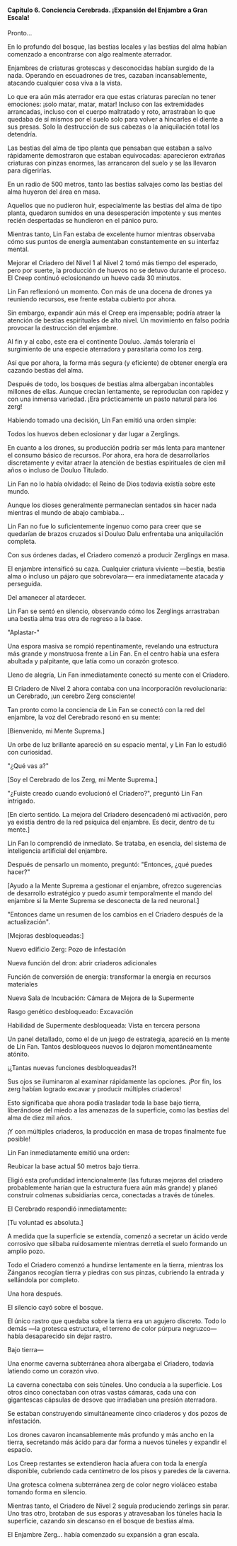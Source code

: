 
#### Capítulo 6. Conciencia Cerebrada. ¡Expansión del Enjambre a Gran Escala!


Pronto...

En lo profundo del bosque, las bestias locales y las bestias del alma habían comenzado a encontrarse con algo realmente aterrador.

Enjambres de criaturas grotescas y desconocidas habían surgido de la nada. Operando en escuadrones de tres, cazaban incansablemente, atacando cualquier cosa viva a la vista.

Lo que era aún más aterrador era que estas criaturas parecían no tener emociones: ¡solo matar, matar, matar! Incluso con las extremidades arrancadas, incluso con el cuerpo maltratado y roto, arrastraban lo que quedaba de sí mismos por el suelo solo para volver a hincarles el diente a sus presas. Solo la destrucción de sus cabezas o la aniquilación total los detendría.

Las bestias del alma de tipo planta que pensaban que estaban a salvo rápidamente demostraron que estaban equivocadas: aparecieron extrañas criaturas con pinzas enormes, las arrancaron del suelo y se las llevaron para digerirlas.

En un radio de 500 metros, tanto las bestias salvajes como las bestias del alma huyeron del área en masa.

Aquellos que no pudieron huir, especialmente las bestias del alma de tipo planta, quedaron sumidos en una desesperación impotente y sus mentes recién despertadas se hundieron en el pánico puro.

Mientras tanto, Lin Fan estaba de excelente humor mientras observaba cómo sus puntos de energía aumentaban constantemente en su interfaz mental.

Mejorar el Criadero del Nivel 1 al Nivel 2 tomó más tiempo del esperado, pero por suerte, la producción de huevos no se detuvo durante el proceso. El Creep continuó eclosionando un huevo cada 30 minutos.

Lin Fan reflexionó un momento. Con más de una docena de drones ya reuniendo recursos, ese frente estaba cubierto por ahora.

Sin embargo, expandir aún más el Creep era impensable; podría atraer la atención de bestias espirituales de alto nivel. Un movimiento en falso podría provocar la destrucción del enjambre.

Al fin y al cabo, este era el continente Douluo. Jamás toleraría el surgimiento de una especie aterradora y parasitaria como los zerg.

Así que por ahora, la forma más segura (y eficiente) de obtener energía era cazando bestias del alma.

Después de todo, los bosques de bestias alma albergaban incontables millones de ellas. Aunque crecían lentamente, se reproducían con rapidez y con una inmensa variedad. ¡Era prácticamente un pasto natural para los zerg!

Habiendo tomado una decisión, Lin Fan emitió una orden simple:

Todos los huevos deben eclosionar y dar lugar a Zerglings.

En cuanto a los drones, su producción podría ser más lenta para mantener el consumo básico de recursos. Por ahora, era hora de desarrollarlos discretamente y evitar atraer la atención de bestias espirituales de cien mil años o incluso de Douluo Titulado.

Lin Fan no lo había olvidado: el Reino de Dios todavía existía sobre este mundo.

Aunque los dioses generalmente permanecían sentados sin hacer nada mientras el mundo de abajo cambiaba...

Lin Fan no fue lo suficientemente ingenuo como para creer que se quedarían de brazos cruzados si Douluo Dalu enfrentaba una aniquilación completa.

Con sus órdenes dadas, el Criadero comenzó a producir Zerglings en masa.

El enjambre intensificó su caza. Cualquier criatura viviente —bestia, bestia alma o incluso un pájaro que sobrevolara— era inmediatamente atacada y perseguida.

Del amanecer al atardecer.

Lin Fan se sentó en silencio, observando cómo los Zerglings arrastraban una bestia alma tras otra de regreso a la base.

"Aplastar-"

Una espora masiva se rompió repentinamente, revelando una estructura más grande y monstruosa frente a Lin Fan. En el centro había una esfera abultada y palpitante, que latía como un corazón grotesco.

Lleno de alegría, Lin Fan inmediatamente conectó su mente con el Criadero.

El Criadero de Nivel 2 ahora contaba con una incorporación revolucionaria: un Cerebrado, ¡un cerebro Zerg consciente!

Tan pronto como la conciencia de Lin Fan se conectó con la red del enjambre, la voz del Cerebrado resonó en su mente:

[Bienvenido, mi Mente Suprema.]

Un orbe de luz brillante apareció en su espacio mental, y Lin Fan lo estudió con curiosidad.

"¿Qué vas a?"

[Soy el Cerebrado de los Zerg, mi Mente Suprema.]

"¿Fuiste creado cuando evolucionó el Criadero?", preguntó Lin Fan intrigado.

[En cierto sentido. La mejora del Criadero desencadenó mi activación, pero ya existía dentro de la red psíquica del enjambre. Es decir, dentro de tu mente.]

Lin Fan lo comprendió de inmediato. Se trataba, en esencia, del sistema de inteligencia artificial del enjambre.

Después de pensarlo un momento, preguntó: "Entonces, ¿qué puedes hacer?"

[Ayudo a la Mente Suprema a gestionar el enjambre, ofrezco sugerencias de desarrollo estratégico y puedo asumir temporalmente el mando del enjambre si la Mente Suprema se desconecta de la red neuronal.]

"Entonces dame un resumen de los cambios en el Criadero después de la actualización".

[Mejoras desbloqueadas:]

Nuevo edificio Zerg: Pozo de infestación

Nueva función del dron: abrir criaderos adicionales

Función de conversión de energía: transformar la energía en recursos materiales

Nueva Sala de Incubación: Cámara de Mejora de la Supermente

Rasgo genético desbloqueado: Excavación

Habilidad de Supermente desbloqueada: Vista en tercera persona

Un panel detallado, como el de un juego de estrategia, apareció en la mente de Lin Fan. Tantos desbloqueos nuevos lo dejaron momentáneamente atónito.

¡¿Tantas nuevas funciones desbloqueadas?!

Sus ojos se iluminaron al examinar rápidamente las opciones. ¡Por fin, los zerg habían logrado excavar y producir múltiples criaderos!

Esto significaba que ahora podía trasladar toda la base bajo tierra, liberándose del miedo a las amenazas de la superficie, como las bestias del alma de diez mil años.

¡Y con múltiples criaderos, la producción en masa de tropas finalmente fue posible!

Lin Fan inmediatamente emitió una orden:

Reubicar la base actual 50 metros bajo tierra.

Eligió esta profundidad intencionalmente (las futuras mejoras del criadero probablemente harían que la estructura fuera aún más grande) y planeó construir colmenas subsidiarias cerca, conectadas a través de túneles.

El Cerebrado respondió inmediatamente:

[Tu voluntad es absoluta.]

A medida que la superficie se extendía, comenzó a secretar un ácido verde corrosivo que silbaba ruidosamente mientras derretía el suelo formando un amplio pozo.

Todo el Criadero comenzó a hundirse lentamente en la tierra, mientras los Zánganos recogían tierra y piedras con sus pinzas, cubriendo la entrada y sellándola por completo.

Una hora después.

El silencio cayó sobre el bosque.

El único rastro que quedaba sobre la tierra era un agujero discreto. Todo lo demás —la grotesca estructura, el terreno de color púrpura negruzco— había desaparecido sin dejar rastro.

Bajo tierra—

Una enorme caverna subterránea ahora albergaba el Criadero, todavía latiendo como un corazón vivo.

La caverna conectaba con seis túneles. Uno conducía a la superficie. Los otros cinco conectaban con otras vastas cámaras, cada una con gigantescas cápsulas de desove que irradiaban una presión aterradora.

Se estaban construyendo simultáneamente cinco criaderos y dos pozos de infestación.

Los drones cavaron incansablemente más profundo y más ancho en la tierra, secretando más ácido para dar forma a nuevos túneles y expandir el espacio.

Los Creep restantes se extendieron hacia afuera con toda la energía disponible, cubriendo cada centímetro de los pisos y paredes de la caverna.

Una grotesca colmena subterránea zerg de color negro violáceo estaba tomando forma en silencio.

Mientras tanto, el Criadero de Nivel 2 seguía produciendo zerlings sin parar. Uno tras otro, brotaban de sus esporas y atravesaban los túneles hacia la superficie, cazando sin descanso en el bosque de bestias alma.

El Enjambre Zerg... había comenzado su expansión a gran escala.